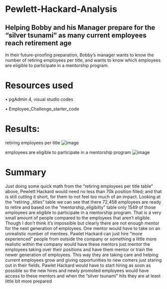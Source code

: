 # Pewlett-Hackard-Analysis

## Helping Bobby and his Manager prepare for the “silver tsunami” as many current employees reach retirement age
In their future-proofing preparation, Bobby’s manager wants to know the number of retiring employees per title, and wants to know which employees are eligible to participate in a mentorship program. 

# Resources used
•	pgAdmin 4, visual studio codes

•	Employee_Challenge_starter_code

# Results:
retiring employees per title
![image](https://user-images.githubusercontent.com/107021649/184072206-89c6fb3c-95c4-4b48-a390-2194153308c0.png)

employees are eligible to participate in a mentorship program
![image](https://user-images.githubusercontent.com/107021649/184072780-f1314e51-d45e-4ab0-abcd-9c656c61833a.png)

# Summary
Just doing some quick math from the “retiring employees per title table” above, Pewlett Hackard would need no less than 70k position filled; and that is still cutting it short, for them to not feel too much of an impact.  Looking at the “retiring _titles” table we can see that there 72,458 employees are ready to retire and based on the “mentorship_eligibilty” table only 1549 of those employees are eligible to participate in a mentorship program. That is a very small amount of people compared to the employees that aren’t eligible. Though I don’t think it’s impossible but clearly there are not enough mentor for the next generation of employees. One mentor would have to take on an unrealistic number of mentees. Pawlet Hackard can just hire “more experienced” people from outside the company or something a little more realistic within the company would have these mentors just mentor the employees taking over their positions and have them mentor or train the newer generation of employees. This way they are taking care and helping current employees grow and giving opportunities to new comers just staring out in their fields. Pawlet Hackard would have to start hiring as soon as possible so the new hires and newly promoted employees would have access to these mentors and when the “silver tsunami” hits they are at least little bit more prepared 
